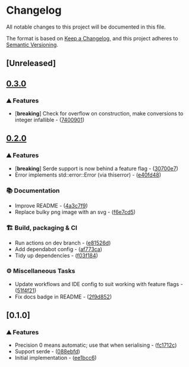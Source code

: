 # Changelog

All notable changes to this project will be documented in this file.

The format is based on [Keep a Changelog](https://keepachangelog.com/en/1.0.0/),
and this project adheres to [Semantic Versioning](https://semver.org/spec/v2.0.0.html).

## [Unreleased]

## [0.3.0](https://github.com/crazyscot/engineering_repr/compare/v0.2.0...v0.3.0)

### ⛰️ Features

- [**breaking**] Check for overflow on construction, make conversions to integer infallible - ([7400901](https://github.com/crazyscot/engineering_repr/commit/74009012d022778e9284bdb9b98c93c3be790717))

## [0.2.0](https://github.com/crazyscot/engineering_repr/compare/v0.1.0...v0.2.0)

### ⛰️ Features

- [**breaking**] Serde support is now behind a feature flag - ([30700e7](https://github.com/crazyscot/engineering_repr/commit/30700e78e7b1f12b8f4abe42f21688a0bc0101a5))
- Error implements std::error::Error (via thiserror) - ([e40fd48](https://github.com/crazyscot/engineering_repr/commit/e40fd485a784f4a25bec7e32116f2e8d9928ccd8))

### 📚 Documentation

- Improve README - ([4a3c7f9](https://github.com/crazyscot/engineering_repr/commit/4a3c7f91d7cfea1b9b7b179f7ce84f3d2790f7e2))
- Replace bulky png image with an svg - ([f6e7cd5](https://github.com/crazyscot/engineering_repr/commit/f6e7cd56a4c5c85ddbdc899cfd491a7148e81959))

### 🏗️ Build, packaging & CI

- Run actions on dev branch - ([e81526d](https://github.com/crazyscot/engineering_repr/commit/e81526d1e22b495de7d9501d1e87e19d6af6a991))
- Add dependabot config - ([af773ca](https://github.com/crazyscot/engineering_repr/commit/af773ca7c7007b71ac47fbc378a8935773246374))
- Tidy up dependencies - ([f03f184](https://github.com/crazyscot/engineering_repr/commit/f03f18424e30da7ad20f1c2a4296cd799fe5a4ee))

### ⚙️ Miscellaneous Tasks

- Update workflows and IDE config to suit working with feature flags - ([51f4f21](https://github.com/crazyscot/engineering_repr/commit/51f4f21e0ddad7647f6afa182ec8ba5060bdac90))
- Fix docs badge in README - ([2f9d852](https://github.com/crazyscot/engineering_repr/commit/2f9d8522d66f6f0e0ef369eb917ad24f7de74c89))


## [0.1.0]

### ⛰️ Features

- Precision 0 means automatic; use that when serialising - ([fc1712c](https://github.com/crazyscot/engineering_repr/commit/fc1712c2c84f5e5dcf3521aea8863db4a6180e6f))
- Support serde - ([088ebfd](https://github.com/crazyscot/engineering_repr/commit/088ebfd194a704b31b7f862486f780abf1d50740))
- Initial implementation - ([ee1bcc6](https://github.com/crazyscot/engineering_repr/commit/ee1bcc6fd8136c2b8dbfd25060060ebaa6547c3d))

